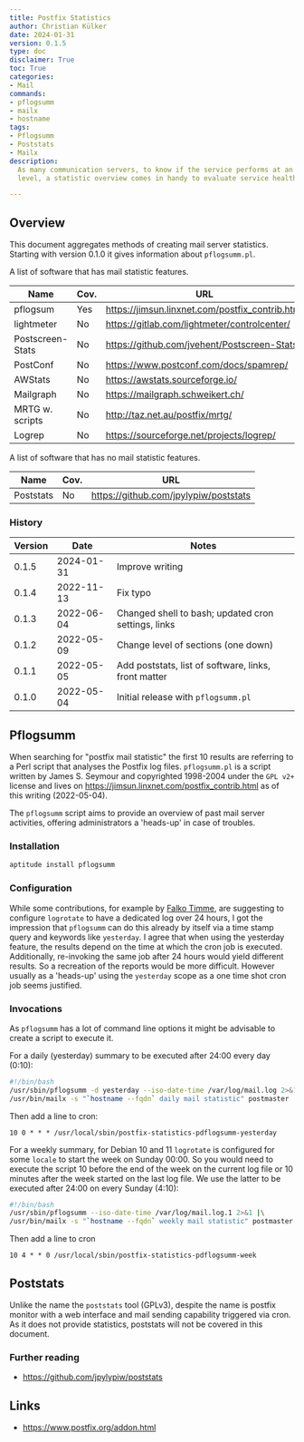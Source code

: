 ```yaml
---
title: Postfix Statistics
author: Christian Külker
date: 2024-01-31
version: 0.1.5
type: doc
disclaimer: True
toc: True
categories:
- Mail
commands:
- pflogsumm
- mailx
- hostname
tags:
- Pflogsumm
- Poststats
- Mailx
description:
  As many communication servers, to know if the service performs at an expected
  level, a statistic overview comes in handy to evaluate service health.

---
```


## Overview

This document aggregates methods of creating mail server statistics. Starting
with version 0.1.0 it gives information about `pflogsumm.pl`.

A list of software that has mail statistic features.

| Name             | Cov. | URL                                             |
| ---------------- |----- | ----------------------------------------------- |
| pflogsum         | Yes  | https://jimsun.linxnet.com/postfix_contrib.html |
| lightmeter       | No   | https://gitlab.com/lightmeter/controlcenter/    |
| Postscreen-Stats | No   | https://github.com/jvehent/Postscreen-Stats     |
| PostConf         | No   | https://www.postconf.com/docs/spamrep/          |
| AWStats          | No   | https://awstats.sourceforge.io/                 |
| Mailgraph        | No   | https://mailgraph.schweikert.ch/                |
| MRTG w. scripts  | No   | http://taz.net.au/postfix/mrtg/                 |
| Logrep           | No   | https://sourceforge.net/projects/logrep/        |

A list of software that has no mail statistic features.

| Name             | Cov. | URL                                             |
| ---------------- |----- | ----------------------------------------------- |
| Poststats        | No   | https://github.com/jpylypiw/poststats           |


### History

| Version | Date       | Notes                                                |
| ------- | ---------- | ---------------------------------------------------- |
| 0.1.5   | 2024-01-31 | Improve writing                                      |
| 0.1.4   | 2022-11-13 | Fix typo                                             |
| 0.1.3   | 2022-06-04 | Changed shell to bash; updated cron settings, links  |
| 0.1.2   | 2022-05-09 | Change level of sections (one down)                  |
| 0.1.1   | 2022-05-05 | Add poststats, list of software, links, front matter |
| 0.1.0   | 2022-05-04 | Initial release with `pflogsumm.pl`                  |

## Pflogsumm

When searching for "postfix mail statistic" the first 10 results are referring
to a Perl script that analyses the Postfix log files. `pflogsumm.pl` is a
script written by James S. Seymour and copyrighted 1998-2004 under the `GPL
v2+` license and lives on <https://jimsun.linxnet.com/postfix_contrib.html> as
of this writing (2022-05-04).

The `pflogsumm` script aims to provide an overview of past mail server 
activities, offering administrators a 'heads-up' in case of troubles.

### Installation

```bash
aptitude install pflogsumm
```

### Configuration

While some contributions, for example by
[Falko Timme](https://www.howtoforge.com/postfix-monitoring-with-mailgraph-and-pflogsumm-on-debian-lenny),
are suggesting to configure `logrotate` to have a dedicated log over 24 hours,
I got the impression that `pflogsumm` can do this already by itself via a time
stamp query and keywords like `yesterday`. I agree that when using the
yesterday feature, the results depend on the time at which the cron job is
executed. Additionally, re-invoking the same job after 24 hours would yield
different results. So a recreation of the reports would be more difficult.
However usually as a 'heads-up' using the `yesterday` scope as a one time shot
cron job seems justified.

### Invocations

As `pflogsumm` has a lot of command line options it might be advisable to
create a script to execute it.

For a daily (yesterday) summary to be executed after 24:00 every day (0:10):

```bash
#!/bin/bash
/usr/sbin/pflogsumm -d yesterday --iso-date-time /var/log/mail.log 2>&1 |\
/usr/bin/mailx -s "`hostname --fqdn` daily mail statistic" postmaster
```

Then add a line to cron:

```cron
10 0 * * * /usr/local/sbin/postfix-statistics-pdflogsumm-yesterday
```

For a weekly summary, for Debian 10 and 11 `logrotate` is configured for some
`locale` to start the week on Sunday 00:00.  So you would need to execute the
script 10 before the end of the week on the current log file or 10 minutes
after the week started on the last log file. We use the latter to be executed
after 24:00 on every Sunday (4:10):

```bash
#!/bin/bash
/usr/sbin/pflogsumm --iso-date-time /var/log/mail.log.1 2>&1 |\
/usr/bin/mailx -s "`hostname --fqdn` weekly mail statistic" postmaster
```

Then add a line to cron

```cron
10 4 * * 0 /usr/local/sbin/postfix-statistics-pdflogsumm-week
```

## Poststats

Unlike the name the `poststats` tool (GPLv3), despite the name is postfix
monitor with a web interface and mail sending capability triggered via cron.
As it does not provide statistics, poststats will not be covered in this
document.

### Further reading

- <https://github.com/jpylypiw/poststats>

## Links

- <https://www.postfix.org/addon.html>

